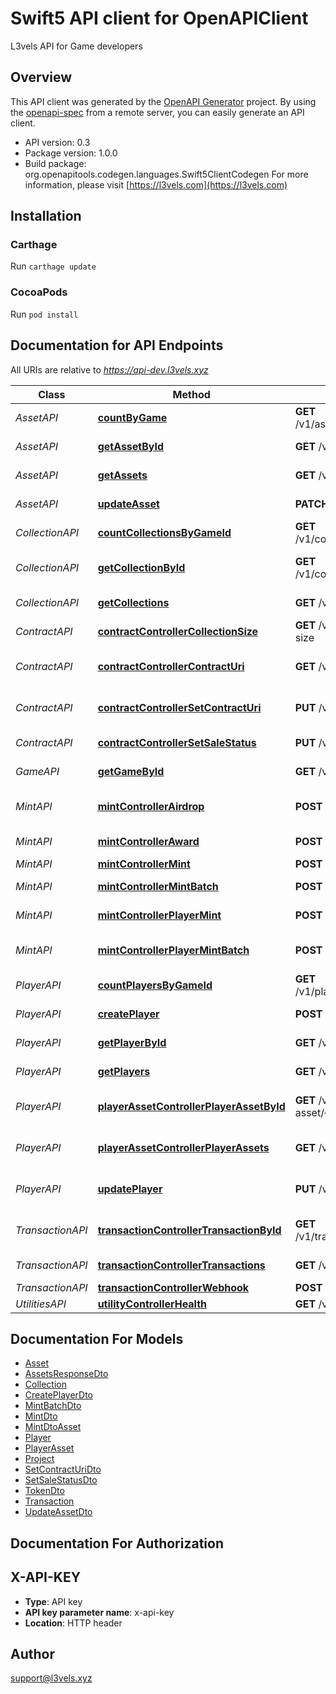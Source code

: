 # Swift5 API client for OpenAPIClient

L3vels API for Game developers

## Overview
This API client was generated by the [OpenAPI Generator](https://openapi-generator.tech) project.  By using the [openapi-spec](https://github.com/OAI/OpenAPI-Specification) from a remote server, you can easily generate an API client.

- API version: 0.3
- Package version: 1.0.0
- Build package: org.openapitools.codegen.languages.Swift5ClientCodegen
For more information, please visit [https://l3vels.com](https://l3vels.com)

## Installation

### Carthage

Run `carthage update`

### CocoaPods

Run `pod install`

## Documentation for API Endpoints

All URIs are relative to *https://api-dev.l3vels.xyz*

Class | Method | HTTP request | Description
------------ | ------------- | ------------- | -------------
*AssetAPI* | [**countByGame**](docs/AssetAPI.md#countbygame) | **GET** /v1/asset/count/{project_id} | Count assets
*AssetAPI* | [**getAssetById**](docs/AssetAPI.md#getassetbyid) | **GET** /v1/asset/{project_id}/{id} | Retrieve asset by ID
*AssetAPI* | [**getAssets**](docs/AssetAPI.md#getassets) | **GET** /v1/asset | Retrieve assets
*AssetAPI* | [**updateAsset**](docs/AssetAPI.md#updateasset) | **PATCH** /v1/asset/{id} | Update asset
*CollectionAPI* | [**countCollectionsByGameId**](docs/CollectionAPI.md#countcollectionsbygameid) | **GET** /v1/collection/count/{project_id} | Count collections
*CollectionAPI* | [**getCollectionById**](docs/CollectionAPI.md#getcollectionbyid) | **GET** /v1/collection/{project_id}/{id} | Retrieve collection by ID
*CollectionAPI* | [**getCollections**](docs/CollectionAPI.md#getcollections) | **GET** /v1/collection | Retrieve collections
*ContractAPI* | [**contractControllerCollectionSize**](docs/ContractAPI.md#contractcontrollercollectionsize) | **GET** /v1/contract/collection-size | Collection size
*ContractAPI* | [**contractControllerContractUri**](docs/ContractAPI.md#contractcontrollercontracturi) | **GET** /v1/contract/contract-uri | Get Contract URI
*ContractAPI* | [**contractControllerSetContractUri**](docs/ContractAPI.md#contractcontrollersetcontracturi) | **PUT** /v1/contract/contract-uri | Update Contract URI
*ContractAPI* | [**contractControllerSetSaleStatus**](docs/ContractAPI.md#contractcontrollersetsalestatus) | **PUT** /v1/contract/sale-status | Update Sale status
*GameAPI* | [**getGameById**](docs/GameAPI.md#getgamebyid) | **GET** /v1/game/{id} | Retrieve Game
*MintAPI* | [**mintControllerAirdrop**](docs/MintAPI.md#mintcontrollerairdrop) | **POST** /v1/mint/airdrop | Airdrop asset to player
*MintAPI* | [**mintControllerAward**](docs/MintAPI.md#mintcontrolleraward) | **POST** /v1/mint/award | Award asset to player
*MintAPI* | [**mintControllerMint**](docs/MintAPI.md#mintcontrollermint) | **POST** /v1/mint | Mint asset
*MintAPI* | [**mintControllerMintBatch**](docs/MintAPI.md#mintcontrollermintbatch) | **POST** /v1/mint/batch | Batch mint assets
*MintAPI* | [**mintControllerPlayerMint**](docs/MintAPI.md#mintcontrollerplayermint) | **POST** /v1/mint/player | Mint asset by player
*MintAPI* | [**mintControllerPlayerMintBatch**](docs/MintAPI.md#mintcontrollerplayermintbatch) | **POST** /v1/mint/batch-player | Batch mint assets by player
*PlayerAPI* | [**countPlayersByGameId**](docs/PlayerAPI.md#countplayersbygameid) | **GET** /v1/player/count/{project_id} | Count players
*PlayerAPI* | [**createPlayer**](docs/PlayerAPI.md#createplayer) | **POST** /v1/player | Create new player
*PlayerAPI* | [**getPlayerById**](docs/PlayerAPI.md#getplayerbyid) | **GET** /v1/player/{project_id}/{id} | Retrieve player by ID
*PlayerAPI* | [**getPlayers**](docs/PlayerAPI.md#getplayers) | **GET** /v1/player | Retrieve players
*PlayerAPI* | [**playerAssetControllerPlayerAssetById**](docs/PlayerAPI.md#playerassetcontrollerplayerassetbyid) | **GET** /v1/player-asset/{project_id}/{id} | Retrieve player asset by ID
*PlayerAPI* | [**playerAssetControllerPlayerAssets**](docs/PlayerAPI.md#playerassetcontrollerplayerassets) | **GET** /v1/player-asset | Retrieve player assets
*PlayerAPI* | [**updatePlayer**](docs/PlayerAPI.md#updateplayer) | **PUT** /v1/player | Update an existing Player
*TransactionAPI* | [**transactionControllerTransactionById**](docs/TransactionAPI.md#transactioncontrollertransactionbyid) | **GET** /v1/transaction/{project_id}/{id} | Retrieve Transaction by ID
*TransactionAPI* | [**transactionControllerTransactions**](docs/TransactionAPI.md#transactioncontrollertransactions) | **GET** /v1/transaction | Retrieve transactions
*TransactionAPI* | [**transactionControllerWebhook**](docs/TransactionAPI.md#transactioncontrollerwebhook) | **POST** /v1/transaction/webhook | 
*UtilitiesAPI* | [**utilityControllerHealth**](docs/UtilitiesAPI.md#utilitycontrollerhealth) | **GET** /v1/utilities/health | 


## Documentation For Models

 - [Asset](docs/Asset.md)
 - [AssetsResponseDto](docs/AssetsResponseDto.md)
 - [Collection](docs/Collection.md)
 - [CreatePlayerDto](docs/CreatePlayerDto.md)
 - [MintBatchDto](docs/MintBatchDto.md)
 - [MintDto](docs/MintDto.md)
 - [MintDtoAsset](docs/MintDtoAsset.md)
 - [Player](docs/Player.md)
 - [PlayerAsset](docs/PlayerAsset.md)
 - [Project](docs/Project.md)
 - [SetContractUriDto](docs/SetContractUriDto.md)
 - [SetSaleStatusDto](docs/SetSaleStatusDto.md)
 - [TokenDto](docs/TokenDto.md)
 - [Transaction](docs/Transaction.md)
 - [UpdateAssetDto](docs/UpdateAssetDto.md)


## Documentation For Authorization


## X-API-KEY

- **Type**: API key
- **API key parameter name**: x-api-key
- **Location**: HTTP header


## Author

support@l3vels.xyz

